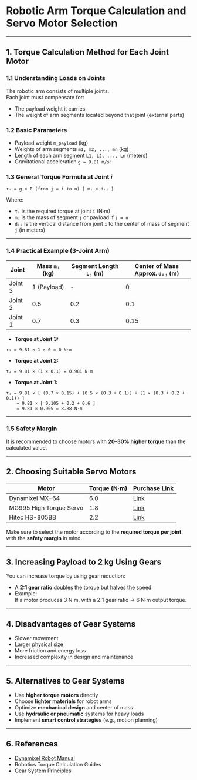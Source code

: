 
# Robotic Arm Torque Calculation and Servo Motor Selection

---

## 1. Torque Calculation Method for Each Joint Motor

### 1.1 Understanding Loads on Joints

The robotic arm consists of multiple joints.  
Each joint must compensate for:

- The payload weight it carries  
- The weight of arm segments located beyond that joint (external parts)

### 1.2 Basic Parameters

- Payload weight `m_payload` (kg)  
- Weights of arm segments `m1, m2, ..., mn` (kg)  
- Length of each arm segment `L1, L2, ..., Ln` (meters)  
- Gravitational acceleration `g = 9.81 m/s²`

### 1.3 General Torque Formula at Joint *i*

```
τᵢ = g × Σ (from j = i to n) [ mⱼ × dᵢⱼ ]
```

Where:  
- `τᵢ` is the required torque at joint `i` (N·m)  
- `mⱼ` is the mass of segment `j` or payload if `j = n`  
- `dᵢⱼ` is the vertical distance from joint `i` to the center of mass of segment `j` (in meters)

---

### 1.4 Practical Example (3-Joint Arm)

| Joint       | Mass `mⱼ` (kg) | Segment Length `Lⱼ` (m) | Center of Mass Approx. `dᵢⱼ` (m) |
|-------------|----------------|--------------------------|-----------------------------------|
| Joint 3     | 1 (Payload)     | -                        | 0                                 |
| Joint 2     | 0.5            | 0.2                      | 0.1                               |
| Joint 1     | 0.7            | 0.3                      | 0.15                              |

- **Torque at Joint 3:**

```
τ₃ = 9.81 × 1 × 0 = 0 N·m
```

- **Torque at Joint 2:**

```
τ₂ = 9.81 × (1 × 0.1) = 0.981 N·m
```

- **Torque at Joint 1:**

```
τ₁ = 9.81 × [ (0.7 × 0.15) + (0.5 × (0.3 + 0.1)) + (1 × (0.3 + 0.2 + 0.1)) ]
    = 9.81 × [ 0.105 + 0.2 + 0.6 ]
    = 9.81 × 0.905 = 8.88 N·m
```

---

### 1.5 Safety Margin

It is recommended to choose motors with **20–30% higher torque** than the calculated value.

---

## 2. Choosing Suitable Servo Motors

| Motor                   | Torque (N·m) | Purchase Link                                           |
|-------------------------|--------------|----------------------------------------------------------|
| Dynamixel MX-64         | 6.0          | [Link](https://www.robotis.us/dynamixel-mx-64/)          |
| MG995 High Torque Servo | 1.8          | [Link](https://www.amazon.com/dp/B00DJYH7L6)             |
| Hitec HS-805BB          | 2.2          | [Link](https://www.amazon.com/dp/B0038WL9EO)             |

Make sure to select the motor according to the **required torque per joint** with the **safety margin** in mind.

---

## 3. Increasing Payload to 2 kg Using Gears

You can increase torque by using gear reduction:

- A **2:1 gear ratio** doubles the torque but halves the speed.
- Example:  
  If a motor produces 3 N·m, with a 2:1 gear ratio → 6 N·m output torque.

---

## 4. Disadvantages of Gear Systems

- Slower movement  
- Larger physical size  
- More friction and energy loss  
- Increased complexity in design and maintenance

---

## 5. Alternatives to Gear Systems

- Use **higher torque motors** directly  
- Choose **lighter materials** for robot arms  
- Optimize **mechanical design** and center of mass  
- Use **hydraulic or pneumatic** systems for heavy loads  
- Implement **smart control strategies** (e.g., motion planning)

---

## 6. References

- [Dynamixel Robot Manual](https://emanual.robotis.com/docs/en/dxl/)  
- Robotics Torque Calculation Guides  
- Gear System Principles
